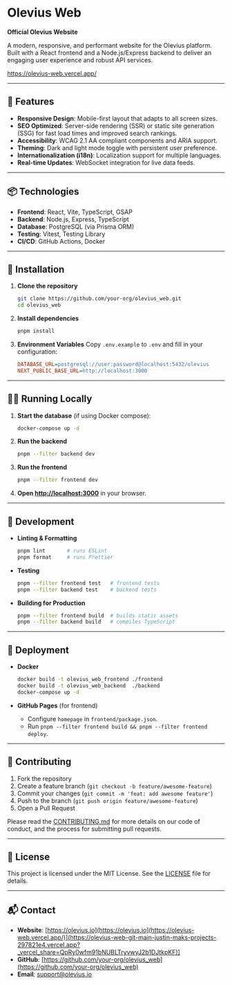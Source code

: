 # Olevius Web

**Official Olevius Website** 

A modern, responsive, and performant website for the Olevius platform. Built with a React frontend and a Node.js/Express backend to deliver an engaging user experience and robust API services.

https://olevius-web.vercel.app/

---

## 🚀 Features

-   **Responsive Design**: Mobile-first layout that adapts to all screen sizes.
-   **SEO Optimized**: Server-side rendering (SSR) or static site generation (SSG) for fast load times and improved search rankings.
-   **Accessibility**: WCAG 2.1 AA compliant components and ARIA support.
-   **Theming**: Dark and light mode toggle with persistent user preference.
-   **Internationalization (i18n)**: Localization support for multiple languages.
-   **Real-time Updates**: WebSocket integration for live data feeds.

---

## 📦 Technologies

-   **Frontend**: React, Vite, TypeScript, GSAP
-   **Backend**: Node.js, Express, TypeScript
-   **Database**: PostgreSQL (via Prisma ORM)
-   **Testing**: Vitest, Testing Library
-   **CI/CD**: GitHub Actions, Docker

---

## 💾 Installation

1. **Clone the repository**

    ```bash
    git clone https://github.com/your-org/olevius_web.git
    cd olevius_web
    ```

2. **Install dependencies**

    ```bash
    pnpm install
    ```

3. **Environment Variables**
   Copy `.env.example` to `.env` and fill in your configuration:

    ```ini
    DATABASE_URL=postgresql://user:password@localhost:5432/olevius
    NEXT_PUBLIC_BASE_URL=http://localhost:3000
    ```

---

## 🏃‍♂️ Running Locally

1. **Start the database** (if using Docker compose):

    ```bash
    docker-compose up -d
    ```

2. **Run the backend**

    ```bash
    pnpm --filter backend dev
    ```

3. **Run the frontend**

    ```bash
    pnpm --filter frontend dev
    ```

4. **Open [http://localhost:3000](http://localhost:3000)** in your browser.

---

## 🔧 Development

-   **Linting & Formatting**

    ```bash
    pnpm lint       # runs ESLint
    pnpm format     # runs Prettier
    ```

-   **Testing**

    ```bash
    pnpm --filter frontend test   # frontend tests
    pnpm --filter backend test    # backend tests
    ```

-   **Building for Production**

    ```bash
    pnpm --filter frontend build  # builds static assets
    pnpm --filter backend build   # compiles TypeScript
    ```

---

## 🚢 Deployment

-   **Docker**

    ```bash
    docker build -t olevius_web_frontend ./frontend
    docker build -t olevius_web_backend  ./backend
    docker-compose up -d
    ```

-   **GitHub Pages** (for frontend)

    -   Configure `homepage` in `frontend/package.json`.
    -   Run `pnpm --filter frontend build && pnpm --filter frontend deploy`.

---

## 🤝 Contributing

1. Fork the repository
2. Create a feature branch (`git checkout -b feature/awesome-feature`)
3. Commit your changes (`git commit -m 'feat: add awesome feature'`)
4. Push to the branch (`git push origin feature/awesome-feature`)
5. Open a Pull Request

Please read the [CONTRIBUTING.md](CONTRIBUTING.md) for more details on our code of conduct, and the process for submitting pull requests.

---

## 📄 License

This project is licensed under the MIT License. See the [LICENSE](LICENSE) file for details.

---

## 📬 Contact

-   **Website**: [https://olevius.io](https://olevius.io](https://olevius-web.vercel.app/)](https://olevius-web-git-main-justin-maks-projects-297821e4.vercel.app?_vercel_share=QpRy0wfm91bNUBLTryvwyJ2b1DJtkpKF)]
-   **GitHub**: [https://github.com/your-org/olevius_web](https://github.com/your-org/olevius_web)
-   **Email**: [support@olevius.io](mailto:support@olevius.io)
